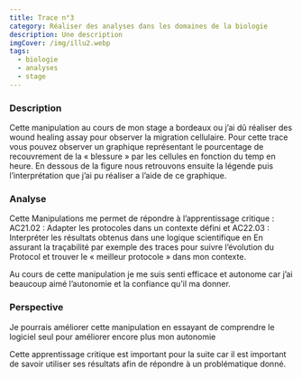 ```yaml
---
title: Trace n°3
category: Réaliser des analyses dans les domaines de la biologie
description: Une description
imgCover: /img/illu2.webp
tags:
  - biologie
  - analyses
  - stage
---
```

### Description

Cette manipulation au cours de mon stage a bordeaux ou j’ai dû réaliser des wound healing assay pour observer la migration cellulaire. Pour cette trace vous pouvez observer un graphique représentant le pourcentage de recouvrement de la « blessure » par les cellules en fonction du temp en heure. En dessous de la figure nous retrouvons ensuite la légende puis l’interprétation que j’ai pu réaliser a l’aide de ce graphique.

### Analyse

Cette Manipulations me permet de répondre à l’apprentissage critique : AC21.02 : Adapter les protocoles dans un contexte défini  et  AC22.03 : Interpréter les résultats obtenus dans une logique scientifique en En assurant la traçabilité par exemple des traces pour suivre l’évolution du Protocol et trouver le « meilleur protocole » dans mon contexte.

Au cours de cette manipulation je me suis senti efficace et autonome car j’ai beaucoup aimé l’autonomie et la confiance qu’il ma donner.

### Perspective

Je pourrais améliorer cette manipulation en essayant de comprendre le logiciel seul pour améliorer encore plus mon autonomie

Cette apprentissage critique est important pour la suite car il est important de savoir utiliser ses résultats afin de répondre à un problématique donné.